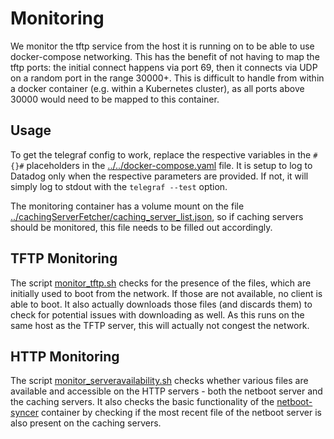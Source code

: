 # Monitoring

We monitor the tftp service from the host it is running on to be able to use docker-compose networking. This has the benefit of not having to map the tftp ports: the initial connect happens via port 69, then it connects via UDP on a random port in the range 30000+. This is difficult to handle from within a docker container (e.g. within a Kubernetes cluster), as all ports above 30000 would need to be mapped to this container.

## Usage

To get the telegraf config to work, replace the respective variables in the `#{}#` placeholders in the [../../docker-compose.yaml](../../docker-compose.yaml) file. It is setup to log to Datadog only when the respective parameters are provided. If not, it will simply log to stdout with the `telegraf --test` option.

The monitoring container has a volume mount on the file [../cachingServerFetcher/caching_server_list.json](../cachingServerFetcher/caching_server_list.json), so if caching servers should be monitored, this file needs to be filled out accordingly.

## TFTP Monitoring

The script [monitor_tftp.sh](monitor_tftp.sh) checks for the presence of the files, which are initially used to boot from the network. If those are not available, no client is able to boot. It also actually downloads those files (and discards them) to check for potential issues with downloading as well. As this runs on the same host as the TFTP server, this will actually not congest the network.

## HTTP Monitoring

The script [monitor_serveravailability.sh](monitor_serveravailability.sh) checks whether various files are available and accessible on the HTTP servers - both the netboot server and the caching servers. It also checks the basic functionality of the [netboot-syncer](../sync/) container by checking if the most recent file of the netboot server is also present on the caching servers.

